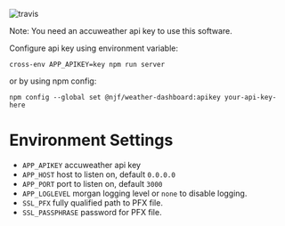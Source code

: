 ![travis](https://travis-ci.org/melgish/weather-dashboard.svg?branch=develop)

Note: You need an accuweather api key to use this software.

Configure api key using environment variable:
```
cross-env APP_APIKEY=key npm run server
```

or by using npm config:

```
npm config --global set @njf/weather-dashboard:apikey your-api-key-here
```
# Environment Settings
  + `APP_APIKEY` accuweather api key
  + `APP_HOST` host to listen on, default `0.0.0.0`
  + `APP_PORT` port to listen on, default `3000`
  + `APP_LOGLEVEL` morgan logging level or `none` to disable logging.
  + `SSL_PFX` fully qualified path to PFX file.
  + `SSL_PASSPHRASE` password for PFX file.

